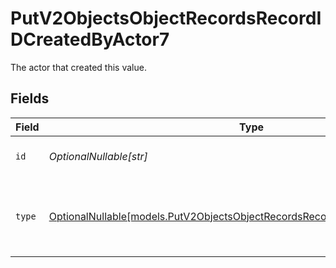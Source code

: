 # PutV2ObjectsObjectRecordsRecordIDCreatedByActor7

The actor that created this value.


## Fields

| Field                                                                                                                                              | Type                                                                                                                                               | Required                                                                                                                                           | Description                                                                                                                                        |
| -------------------------------------------------------------------------------------------------------------------------------------------------- | -------------------------------------------------------------------------------------------------------------------------------------------------- | -------------------------------------------------------------------------------------------------------------------------------------------------- | -------------------------------------------------------------------------------------------------------------------------------------------------- |
| `id`                                                                                                                                               | *OptionalNullable[str]*                                                                                                                            | :heavy_minus_sign:                                                                                                                                 | An ID to identify the actor.                                                                                                                       |
| `type`                                                                                                                                             | [OptionalNullable[models.PutV2ObjectsObjectRecordsRecordIDCreatedByActorType7]](../models/putv2objectsobjectrecordsrecordidcreatedbyactortype7.md) | :heavy_minus_sign:                                                                                                                                 | The type of actor. [Read more information on actor types here](/docs/actors).                                                                      |